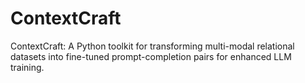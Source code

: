 # ContextCraft
ContextCraft: A Python toolkit for transforming multi-modal relational datasets into fine-tuned prompt-completion pairs for enhanced LLM training.
